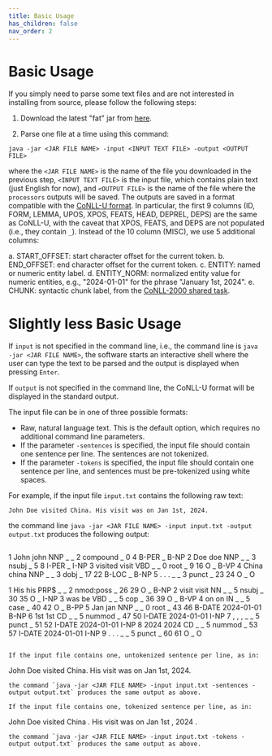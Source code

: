 ```yaml
---
title: Basic Usage
has_children: false
nav_order: 2
---
```


# Basic Usage

If you simply need to parse some text files and are not interested in installing from source, please follow the following steps:

1. Download the latest "fat" jar from [here](http://surdeanu.info/mihai/processors/processors-10.0.1-SNAPSHOT.jar).

2. Parse one file at a time using this command:
```
java -jar <JAR FILE NAME> -input <INPUT TEXT FILE> -output <OUTPUT FILE>
```
where the `<JAR FILE NAME>` is the name of the file you downloaded in the previous step, `<INPUT TEXT FILE>` is the input file, which contains plain text (just English for now), and `<OUTPUT FILE>` is the name of the file where the `processors` outputs will be saved. The outputs are saved in a format compatible with the [CoNLL-U format](https://universaldependencies.org/format.html). In particular, the first 9 columns (ID, FORM, LEMMA, UPOS, XPOS, FEATS, HEAD, DEPREL, DEPS) are the same as CoNLL-U, with the caveat that XPOS, FEATS, and DEPS are not populated (i.e., they contain `_`). Instead of the 10 column (MISC), we use 5 additional columns:

a. START_OFFSET: start character offset for the current token.
b. END_OFFSET: end character offset for the current token.
c. ENTITY: named or numeric entity label.
d. ENTITY_NORM: normalized entity value for numeric entities, e.g., "2024-01-01" for the phrase "January 1st, 2024".
e. CHUNK: syntactic chunk label, from the [CoNLL-2000 shared task](https://arxiv.org/pdf/cs/0009008).

# Slightly less Basic Usage

If `input` is not specified in the command line, i.e., the command line is `java -jar <JAR FILE NAME>`, the software starts an interactive shell where the user can type the text to be parsed and the output is displayed when pressing `Enter`.

If `output` is not specified in the command line, the CoNLL-U format will be displayed in the standard output.

The input file can be in one of three possible formats:

- Raw, natural language text. This is the default option, which requires no additional command line parameters.
- If the parameter `-sentences` is specified, the input file should contain one sentence per line. The sentences are not tokenized.
- If the parameter `-tokens` is specified, the input file should contain one sentence per line, and sentences must be pre-tokenized using white spaces.

For example, if the input file `input.txt` contains the following raw text:
```
John Doe visited China. His visit was on Jan 1st, 2024.
```
the command line `java -jar <JAR FILE NAME> -input input.txt -output output.txt` produces the following output:
```

```
1       John    john    NNP     _       _       2       compound        _       0       4       B-PER   _       B-NP
2       Doe     doe     NNP     _       _       3       nsubj   _       5       8       I-PER   _       I-NP
3       visited visit   VBD     _       _       0       root    _       9       16      O       _       B-VP
4       China   china   NNP     _       _       3       dobj    _       17      22      B-LOC   _       B-NP
5       .       .       .       _       _       3       punct   _       23      24      O       _       O

1       His     his     PRP$    _       _       2       nmod:poss       _       26      29      O       _       B-NP
2       visit   visit   NN      _       _       5       nsubj   _       30      35      O       _       I-NP
3       was     be      VBD     _       _       5       cop     _       36      39      O       _       B-VP
4       on      on      IN      _       _       5       case    _       40      42      O       _       B-PP
5       Jan     jan     NNP     _       _       0       root    _       43      46      B-DATE  2024-01-01      B-NP
6       1st     1st     CD      _       _       5       nummod  _       47      50      I-DATE  2024-01-01      I-NP
7       ,       ,       ,       _       _       5       punct   _       51      52      I-DATE  2024-01-01      I-NP
8       2024    2024    CD      _       _       5       nummod  _       53      57      I-DATE  2024-01-01      I-NP
9       .       .       .       _       _       5       punct   _       60      61      O       _       O

```

If the input file contains one, untokenized sentence per line, as in:
```
John Doe visited China. 
His visit was on Jan 1st, 2024.
```
the command `java -jar <JAR FILE NAME> -input input.txt -sentences -output output.txt` produces the same output as above.

If the input file contains one, tokenized sentence per line, as in:
```
John Doe visited China .
His visit was on Jan 1st , 2024 .
```
the command `java -jar <JAR FILE NAME> -input input.txt -tokens -output output.txt` produces the same output as above.

